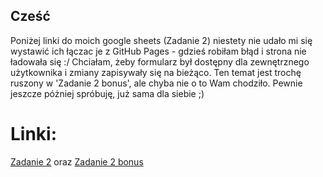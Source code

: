 ## Cześć

Poniżej linki do moich google sheets (Zadanie 2) 
niestety nie udało mi się wystawić ich łączac je z GitHub Pages - gdzieś robiłam błąd i strona nie ładowała się :/ 
Chciałam, żeby formularz był dostępny dla zewnętrznego użytkownika i zmiany zapisywały się na bieżąco. Ten temat jest trochę ruszony w 'Zadanie 2 bonus', ale chyba nie o to Wam chodziło. 
Pewnie jeszcze póżniej spróbuję, już sama dla siebie ;) 


# Linki:

 [Zadanie 2](https://docs.google.com/spreadsheets/d/1z_X4LeZ8wdzTHseCGGrFV8zoPQil0su9Q9QYK192w2w/edit?pli=1#gid=0) oraz [Zadanie 2 bonus](https://docs.google.com/spreadsheets/d/1vV-YhjG8vU3N8holFEc-sgFnVWXbz13F5rpl1UWwezg/edit#gid=0)
